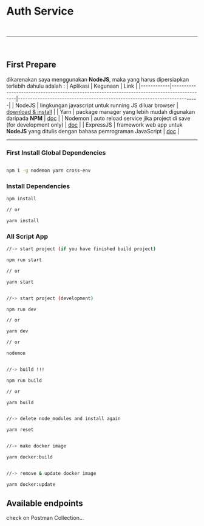 # Auth Service

<br />

---

<br />

## First Prepare

dikarenakan saya menggunakan **NodeJS**, maka yang harus dipersiapkan terlebih dahulu adalah :
| Aplikasi   | Kegunaan                                                                                   | Link                                                                     |
|------------|--------------------------------------------------------------------------------------------|--------------------------------------------------------------------------|
| NodeJS     | lingkungan javascript untuk running JS diluar browser                                      | [download & install](https://nodejs.org/en/)                             |
| Yarn       | package manager yang lebih mudah digunakan daripada **NPM**                                | [doc](https://yarnpkg.com/getting-started/usage)                         |
| Nodemon    | auto reload service jika project di save (for development only)                            | [doc](https://www.npmjs.com/package/nodemon)                             |
| ExpressJS  | framework web app untuk **NodeJS** yang ditulis dengan bahasa pemrograman JavaScript       | [doc](https://expressjs.com/en/starter/basic-routing.html)               |

---

### First Install Global Dependencies

```bash

npm i -g nodemon yarn cross-env

```

### Install Dependencies

```bash
npm install

// or

yarn install
```

### All Script App

```bash
//-> start project (if you have finished build project)

npm run start

// or

yarn start


//-> start project (development)

npm run dev

// or

yarn dev

// or

nodemon


//-> build !!!

npm run build

// or

yarn build


//-> delete node_modules and install again

yarn reset


//-> make docker image

yarn docker:build


//-> remove & update docker image

yarn docker:update
```

## Available endpoints
check on Postman Collection...
